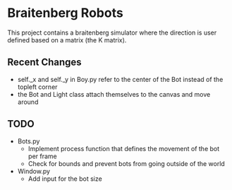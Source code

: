 # Braitenberg Robots

This project contains a braitenberg simulator where the direction is user defined based on a matrix (the K matrix).

## Recent Changes
* self._x and self._y in Boy.py refer to the center of the Bot instead of the topleft corner
* the Bot and Light class attach themselves to the canvas and move around

## TODO
* Bots.py
  * Implement process function that defines the movement of the bot per frame
  * Check for bounds and prevent bots from going outside of the world
* Window.py
  * Add input for the bot size

